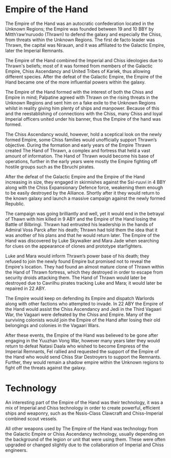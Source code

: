 # Empire of the Hand

The Empire of the Hand was an autocratic confederation located in the Unknown Regions; the Empire was founded between 19 and 10 BBY by Mitth’raw’nuruodo (Thrawn) to defend the galaxy and especially the Chiss, from threats within the Unknown Regions.
The first de facto leader was Thrawn, the capital was Nirauan, and it was affiliated to the Galactic Empire, later the Imperial Remnants.

The Empire of the Hand combined the Imperial and Chiss ideologies due to Thrawn's beliefs; most of it was formed from members of the Galactic Empire, Chiss Ascendancy and United Tribes of Kariek, thus allowing different species.
After the defeat of the Galactic Empire, the Empire of the Hand became one of the more influential powers within the galaxy.

The Empire of the Hand formed with the interest of both the Chiss and Empire in mind; Palpatine agreed with Thrawn on the rising threats in the Unknown Regions and sent him on a fake exile to the Unknown Regions whilst in reality giving him plenty of ships and manpower.
Because of this and the reestablishing of connections with the Chiss, many Chiss and loyal Imperial officers united under his banner, thus the Empire of the hand was formed.

The Chiss Ascendancy would, however, hold a sceptical look on the newly formed Empire, some Chiss families would unofficially support Thrawn’s objective.
During the formation and early years of the Empire Thrawn created The Hand of Thrawn, a complex and fortress that held a vast amount of information.
The Hand of Thrawn would become his base of operations, further in the early years were mostly the Empire fighting off hostile groups such as the Ebruchi pirates.

After the defeat of the Galactic Empire and the Empire of the Hand increasing in size, they engaged in skirmishes against the Ssi-ruuvi in 4 BBY along with the Chiss Expansionary Defence force, weakening them enough to be easily destroyed by the Alliance.
Shortly after it they would return to the known galaxy and launch a massive campaign against the newly formed Republic.

The campaign was going brilliantly and well, yet it would end in the betrayal of Thawn with him killed in 9 ABY and the Empire of the Hand losing the Battle of Bilbringi.
Thrawn had entrusted his leadership in the hands of Admiral Voss Parck after his death; Thrawn had told them the idea that it was another of his plans and that he would return later.
The Empire of the Hand was discovered by Luke Skywalker and Mara Jade when searching for clues on the appearance of clones and prototype starfighters.

Luke and Mara would inform Thrawn’s power base of his death; they refused to join the newly found Empire but promised not to reveal the Empire's location.
They had found an almost mature clone of Thrawn within the Hand of Thrawn fortress, which they destroyed in order to escape from security droids attacking them.
The Hand of Thrawn would later be destroyed due to Cavrilhu pirates tracking Luke and Mara; it would later be repaired in 22 ABY.

The Empire would keep on defending its Empire and dispatch Warlords along with other factions who attempted to invade.
In 22 ABY the Empire of the Hand would assist the Chiss Ascendancy and Jedi in the Third Vagaari War, the Vagaari were defeated by the Chiss and Empire.
Many of the surviving colonists would join the Empire of the Hand after losing their old belongings and colonies in the Vagaari Wars.

After these events, the Empire of the Hand was believed to be gone after engaging in the Yuuzhan Vong War, however many years later they would return to defeat Natasi Daala who wished to become Empress of the Imperial Remnants, Fel rallied and requested the support of the Empire of the Hand who would send Chiss Star Destroyers to support the Remnants.
Further, they would remain a shadow empire within the Unknown regions to fight off the threats against the galaxy.

# Technology

An interesting part of the Empire of the Hand was their technology, it was a mix of Imperial and Chiss technology in order to create powerful, efficient ships and weaponry, such as the Nssis-Class Clawcraft and Chiss-Imperial combined scout vessels.

All other weapons used by The Empire of the Hand was technology from the Galactic Empire or Chiss Ascendancy technology, usually depending on the background of the legion or unit that were using them.
These were often upgraded or changed slightly due to the collaboration of Imperial and Chiss engineers.
